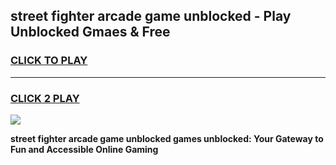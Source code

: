 
## street fighter arcade game unblocked - Play Unblocked Gmaes & Free
<h3>
<a href="https://news.freeplayer.one?title=street_fighter_arcade_game_unblocked&ref=23F">CLICK TO PLAY</a></h3>
<hr>

<h3>
<a href="https://news.freeplayer.one?title=street_fighter_arcade_game_unblocked&ref=23F">CLICK 2 PLAY</a>
  
</h3>

<a href="https://news.freeplayer.one?title=street_fighter_arcade_game_unblocked&ref=23F/"><img src="https://clearcache.store/games.png"></a>


**street fighter arcade game unblocked games unblocked: Your Gateway to Fun and Accessible Online Gaming**
